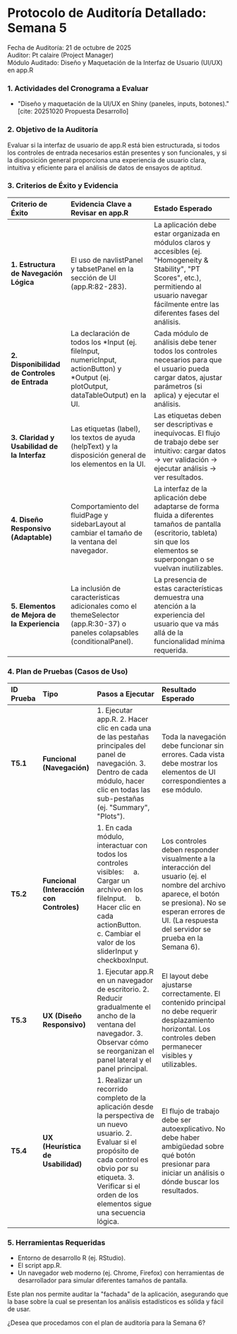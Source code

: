 # **Protocolo de Auditoría Detallado: Semana 5**

Fecha de Auditoría: 21 de octubre de 2025  
Auditor: Pt calaire (Project Manager)  
Módulo Auditado: Diseño y Maquetación de la Interfaz de Usuario (UI/UX) en app.R

### **1\. Actividades del Cronograma a Evaluar**

* "Diseño y maquetación de la UI/UX en Shiny (paneles, inputs, botones)." \[cite: 20251020 Propuesta Desarrollo\]

### **2\. Objetivo de la Auditoría**

Evaluar si la interfaz de usuario de app.R está bien estructurada, si todos los controles de entrada necesarios están presentes y son funcionales, y si la disposición general proporciona una experiencia de usuario clara, intuitiva y eficiente para el análisis de datos de ensayos de aptitud.

### **3\. Criterios de Éxito y Evidencia**

| Criterio de Éxito | Evidencia Clave a Revisar en app.R | Estado Esperado |
| :---- | :---- | :---- |
| **1\. Estructura de Navegación Lógica** | El uso de navlistPanel y tabsetPanel en la sección de UI (app.R:82-283). | La aplicación debe estar organizada en módulos claros y accesibles (ej. "Homogeneity & Stability", "PT Scores", etc.), permitiendo al usuario navegar fácilmente entre las diferentes fases del análisis. |
| **2\. Disponibilidad de Controles de Entrada** | La declaración de todos los \*Input (ej. fileInput, numericInput, actionButton) y \*Output (ej. plotOutput, dataTableOutput) en la UI. | Cada módulo de análisis debe tener todos los controles necesarios para que el usuario pueda cargar datos, ajustar parámetros (si aplica) y ejecutar el análisis. |
| **3\. Claridad y Usabilidad de la Interfaz** | Las etiquetas (label), los textos de ayuda (helpText) y la disposición general de los elementos en la UI. | Las etiquetas deben ser descriptivas e inequívocas. El flujo de trabajo debe ser intuitivo: cargar datos \-\> ver validación \-\> ejecutar análisis \-\> ver resultados. |
| **4\. Diseño Responsivo (Adaptable)** | Comportamiento del fluidPage y sidebarLayout al cambiar el tamaño de la ventana del navegador. | La interfaz de la aplicación debe adaptarse de forma fluida a diferentes tamaños de pantalla (escritorio, tableta) sin que los elementos se superpongan o se vuelvan inutilizables. |
| **5\. Elementos de Mejora de la Experiencia** | La inclusión de características adicionales como el themeSelector (app.R:30-37) o paneles colapsables (conditionalPanel). | La presencia de estas características demuestra una atención a la experiencia del usuario que va más allá de la funcionalidad mínima requerida. |

### **4\. Plan de Pruebas (Casos de Uso)**

| ID Prueba | Tipo | Pasos a Ejecutar | Resultado Esperado |
| :---- | :---- | :---- | :---- |
| **T5.1** | **Funcional (Navegación)** | 1\. Ejecutar app.R. 2\. Hacer clic en cada una de las pestañas principales del panel de navegación. 3\. Dentro de cada módulo, hacer clic en todas las sub-pestañas (ej. "Summary", "Plots"). | Toda la navegación debe funcionar sin errores. Cada vista debe mostrar los elementos de UI correspondientes a ese módulo. |
| **T5.2** | **Funcional (Interacción con Controles)** | 1\. En cada módulo, interactuar con todos los controles visibles:     a. Cargar un archivo en los fileInput.     b. Hacer clic en cada actionButton.     c. Cambiar el valor de los sliderInput y checkboxInput. | Los controles deben responder visualmente a la interacción del usuario (ej. el nombre del archivo aparece, el botón se presiona). No se esperan errores de UI. (La respuesta del servidor se prueba en la Semana 6). |
| **T5.3** | **UX (Diseño Responsivo)** | 1\. Ejecutar app.R en un navegador de escritorio. 2\. Reducir gradualmente el ancho de la ventana del navegador. 3\. Observar cómo se reorganizan el panel lateral y el panel principal. | El layout debe ajustarse correctamente. El contenido principal no debe requerir desplazamiento horizontal. Los controles deben permanecer visibles y utilizables. |
| **T5.4** | **UX (Heurística de Usabilidad)** | 1\. Realizar un recorrido completo de la aplicación desde la perspectiva de un nuevo usuario. 2\. Evaluar si el propósito de cada control es obvio por su etiqueta. 3\. Verificar si el orden de los elementos sigue una secuencia lógica. | El flujo de trabajo debe ser autoexplicativo. No debe haber ambigüedad sobre qué botón presionar para iniciar un análisis o dónde buscar los resultados. |

### **5\. Herramientas Requeridas**

* Entorno de desarrollo R (ej. RStudio).  
* El script app.R.  
* Un navegador web moderno (ej. Chrome, Firefox) con herramientas de desarrollador para simular diferentes tamaños de pantalla.

Este plan nos permite auditar la "fachada" de la aplicación, asegurando que la base sobre la cual se presentan los análisis estadísticos es sólida y fácil de usar.

¿Desea que procedamos con el plan de auditoría para la Semana 6?